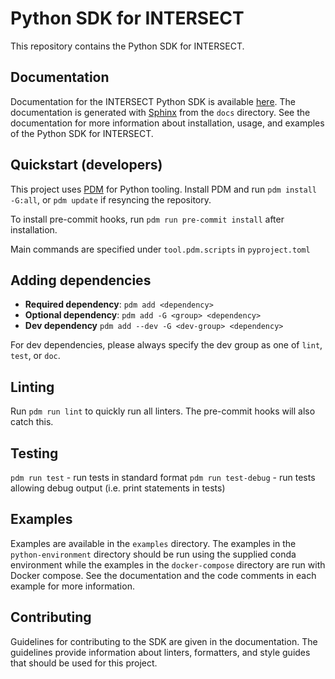 # Python SDK for INTERSECT

This repository contains the Python SDK for INTERSECT.

## Documentation

Documentation for the INTERSECT Python SDK is available [here](x). The documentation is generated with [Sphinx](https://www.sphinx-doc.org) from the `docs` directory. See the documentation for more information about installation, usage, and examples of the Python SDK for INTERSECT.

## Quickstart (developers)

This project uses [PDM](https://pdm.fming.dev/latest/) for Python tooling. Install PDM and run `pdm install -G:all`, or `pdm update` if resyncing the repository.

To install pre-commit hooks, run `pdm run pre-commit install` after installation.

Main commands are specified under `tool.pdm.scripts` in `pyproject.toml`

## Adding dependencies

- **Required dependency**: `pdm add <dependency>`
- **Optional dependency**: `pdm add -G <group> <dependency>` 
- **Dev dependency** `pdm add --dev -G <dev-group> <dependency>`

For dev dependencies, please always specify the dev group as one of `lint`, `test`, or `doc`.

## Linting

Run `pdm run lint` to quickly run all linters. The pre-commit hooks will also catch this.

## Testing

`pdm run test` - run tests in standard format
`pdm run test-debug` - run tests allowing debug output (i.e. print statements in tests)

## Examples

Examples are available in the `examples` directory. The examples in the `python-environment` directory should be run using the supplied conda environment while the examples in the `docker-compose` directory are run with Docker compose. See the documentation and the code comments in each example for more information.

## Contributing

Guidelines for contributing to the SDK are given in the documentation. The guidelines provide information about linters, formatters, and style guides that should be used for this project.
